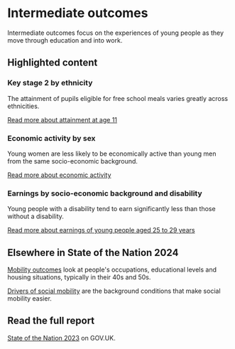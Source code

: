 # Intermediate outcomes
Intermediate outcomes focus on the experiences of young people
as they move through education and into work.

## Highlighted content
<div class="grid grid3 grid-domain">
    <div class="govuk-body">
        <h3 class="govuk-heading-s">
            Key stage 2 by ethnicity
        </h3>
        <div class="chart-container" aria-hidden="true">
            <div id="chart1"></div>
        </div>
        <script>
            new Chart(
                'chart1',
                '/intermediate_outcomes/compulsory_school_age_(5_to_16_years)/attainment_at_age_11/2.0/IN12-2.0-attainment-at-age-11--by-ethnicity--chart-format.csv',
                {
                    "height": 200,
                    "type": "bar",
                    "xkey": "value",
                    "ykey": "category",
                    "sort": "value",
                    "scale": "%",
                    "rounding": "0dp",
                    "xgrid": true,
                    "ygrid": false,
                    "xticks": 4,
                    "yticks": "none",
                    "legend": false,
                    "colourScheme": ["#0f265c"],
                    "domain": [0, 80],
                    "margin": [0, 0, 0, 0],
                    "maxLabelLength": 20
                }
            )
        </script>
        <p class="govuk-body">
            The attainment of pupils eligible for free school meals varies greatly across ethnicities.
        </p>
        <a href="/intermediate_outcomes/compulsory_school_age_(5_to_16_years)/attainment_at_age_11/latest"
           class="govuk-link">
            Read more
            <span class="govuk-visually-hidden">about attainment at age 11</span>
        </a>
    </div>
    <div class="govuk-body">
        <h3 class="govuk-heading-s">
            Economic activity by sex
        </h3>
        <div class="chart-container" aria-hidden="true">
            <div id="chart2"></div>
        </div>
        <script>
            new Chart(
                'chart2',
                '/intermediate_outcomes/work_in_early_adulthood_(25_to_29_years)/economic_activity/2.0/IN31-2.0-economic-activity--by-SEB-and-sex--chart-format.csv',
                {
                    "height": 200,
                    "type": "bary",
                    "xkey": "sex",
                    "ykey": "value",
                    "group": "seb",
                    "sort": "sex",
                    "scale": "%",
                    "rounding": "0dp",
                    "xgrid": false,
                    "ygrid": true,
                    "xticks": "none",
                    "yticks": 6,
                    "legend": false,
                    "colourScheme": ["#5694ca", "#d4351c"],
                    "range": [0, 100],
                    "margin": [0, 0, 0, 0],
                    "maxLabelLength": 40
                }
            )
        </script>
        <p class="govuk-body">
            Young women are less likely to be economically active than young men from the same socio-economic background.
        </p>
        <a href="/intermediate_outcomes/work_in_early_adulthood_(25_to_29_years)/economic_activity/latest"
           class="govuk-link">
            Read more
            <span class="govuk-visually-hidden">about economic activity</span>
        </a>
    </div>
    <div class="govuk-body">
        <h3 class="govuk-heading-s" style="height: unset;">
            Earnings by socio-economic background and disability
        </h3>
        <div class="chart-container" aria-hidden="true">
            <div id="chart3"></div>
        </div>
        <script>
            new Chart(
                'chart3',
                '/intermediate_outcomes/work_in_early_adulthood_(25_to_29_years)/earnings_of_young_people_aged_25_to_29_years/2.0/IN34-2.0-earnings--by-SEB-and-disability--chart-format.csv',
                {
                    "height": 200,
                    "type": "bary",
                    "xkey": "category",
                    "ykey": "value",
                    "group": "seb",
                    "sort": "category",
                    "scale": "££",
                    "rounding": "1dp",
                    "xgrid": false,
                    "ygrid": true,
                    "xticks": "none",
                    "yticks": 4,
                    "legend": false,
                    "colourScheme": ["#5694ca", "#d4351c"],
                    "range": [0, 20],
                    "margin": [0, 0, 0, 0],
                    "maxLabelLength": 40
                }
            )
        </script>
        <p class="govuk-body">
            Young people with a disability tend to earn significantly less than those without a disability.
        </p>
        <a href="/intermediate_outcomes/work_in_early_adulthood_(25_to_29_years)/earnings_of_young_people_aged_25_to_29_years/latest"
           class="govuk-link">
            Read more
            <span class="govuk-visually-hidden">about earnings of young people aged 25 to 29 years</span>
        </a>
    </div>
</div>

## Elsewhere in State of the Nation 2024
[Mobility outcomes](/mobility_outcomes)
look at people's occupations, educational levels and housing situations, typically in their 40s and 50s.

[Drivers of social mobility](/drivers_of_social_mobility)
are the background conditions that make social mobility easier.

## Read the full report
[State of the Nation 2023](https://www.gov.uk/government/publications/state-of-the-nation-2023-people-and-places)
on GOV.UK.
